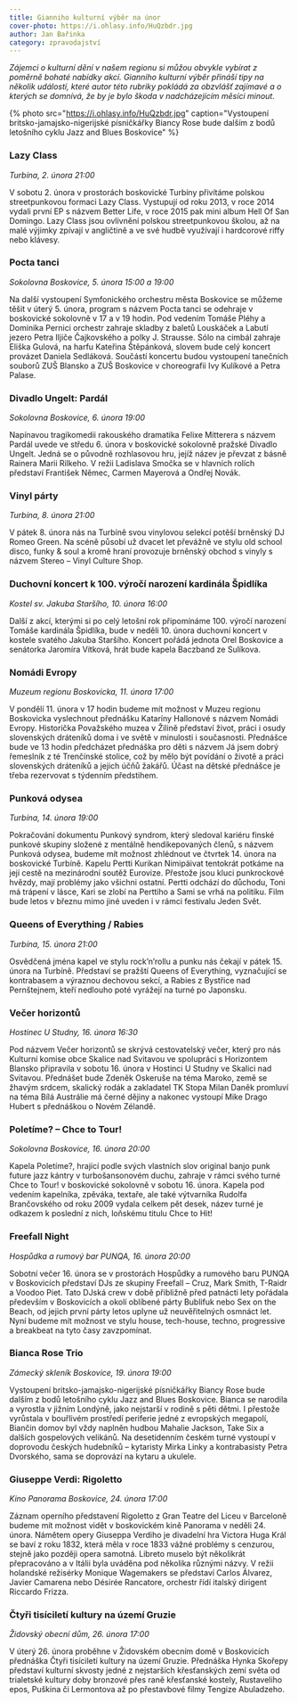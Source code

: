 ```yaml
---
title: Gianniho kulturní výběr na únor
cover-photo: https://i.ohlasy.info/HuQzbdr.jpg
author: Jan Bařinka
category: zpravodajství
---
```


*Zájemci o kulturní dění v našem regionu si můžou obvykle vybírat z poměrně bohaté nabídky akcí. Gianniho kulturní výběr přináší tipy na několik událostí, které autor této rubriky pokládá za obzvlášť zajímavé a o kterých se domnívá, že by je bylo škoda v nadcházejícím měsíci minout.*

{% photo src="https://i.ohlasy.info/HuQzbdr.jpg" caption="Vystoupení britsko-jamajsko-nigerijské písničkářky Biancy Rose bude dalším z bodů letošního cyklu Jazz and Blues Boskovice" %}

### Lazy Class

*Turbína, 2. února 21:00*

V sobotu 2. února v prostorách boskovické Turbíny přivítáme polskou streetpunkovou formaci Lazy Class. Vystupují od roku 2013, v roce 2014 vydali první EP s názvem Better Life, v roce 2015 pak mini album Hell Of San Domingo. Lazy Class jsou ovlivnění polskou streetpunkovou školou, až na malé výjimky zpívají v angličtině a ve své hudbě využívají i hardcorové riffy nebo klávesy.

### Pocta tanci

*Sokolovna Boskovice, 5. února 15:00 a 19:00*

Na další vystoupení Symfonického orchestru města Boskovice se můžeme těšit v úterý 5. února, program s názvem Pocta tanci se odehraje v boskovické sokolovně v 17 a v 19 hodin. Pod vedením Tomáše Pléhy a Dominika Pernici orchestr zahraje skladby z baletů Louskáček a Labutí jezero Petra Iljiče Čajkovského a polky J. Strausse. Sólo na cimbál zahraje Eliška Gulová, na harfu Kateřina Štěpánková, slovem bude celý koncert provázet Daniela Sedláková. Součástí koncertu budou vystoupení tanečních souborů ZUŠ Blansko a ZUŠ Boskovice v choreografii Ivy Kulíkové a Petra Palase.

### Divadlo Ungelt: Pardál

*Sokolovna Boskovice, 6. února 19:00*

Napínavou tragikomedii rakouského dramatika Felixe Mitterera s názvem Pardál uvede ve středu 6. února v boskovické sokolovně pražské Divadlo Ungelt. Jedná se o původně rozhlasovou hru, jejíž název je převzat z básně Rainera Marii Rilkeho. V režii Ladislava Smočka se v hlavních rolích představí František Němec, Carmen Mayerová a Ondřej Novák.

### Vinyl párty

*Turbína, 8. února 21:00*

V pátek 8. února nás na Turbíně svou vinylovou selekcí potěší brněnský DJ Romeo Green. Na scéně působí už dvacet let převážně ve stylu old school disco, funky & soul a kromě hraní provozuje brněnský obchod s vinyly s názvem Stereo – Vinyl Culture Shop.

### Duchovní koncert k 100. výročí narození kardinála Špidlíka

*Kostel sv. Jakuba Staršího, 10. února 16:00*

Další z akcí, kterými si po celý letošní rok připomínáme 100. výročí narození Tomáše kardinála Špidlíka, bude v neděli 10. února duchovní koncert v kostele svatého Jakuba Staršího. Koncert pořádá jednota Orel Boskovice a senátorka Jaromíra Vítková, hrát bude kapela Baczband ze Sulíkova.

### Nomádi Evropy

*Muzeum regionu Boskovicka, 11. února 17:00*

V pondělí 11. února v 17 hodin budeme mít možnost v Muzeu regionu Boskovicka vyslechnout přednášku Kataríny Hallonové s názvem Nomádi Evropy. Historička Považského muzea v Žilině představí život, práci i osudy slovenských dráteníků doma i ve světě v minulosti i současnosti. Přednášce bude ve 13 hodin předcházet přednáška pro děti s názvem Já jsem dobrý řemeslník z té Trenčínské stolice, což by mělo být povídání o životě a práci slovenských dráteníků a jejich účňů žakářů. Účast na dětské přednášce je třeba rezervovat s týdenním předstihem.

### Punková odysea

*Turbína, 14. února 19:00*

Pokračování dokumentu Punkový syndrom, který sledoval kariéru finské punkové skupiny složené z mentálně hendikepovaných členů, s názvem Punková odysea, budeme mít možnost zhlédnout ve čtvrtek 14. února na boskovické Turbíně. Kapelu Pertti Kurikan Nimipäivat tentokrát potkáme na její cestě na mezinárodní soutěž Eurovize. Přestože jsou kluci punkrockové hvězdy, mají problémy jako všichni ostatní. Pertti odchází do důchodu, Toni má trápení v lásce, Kari se zlobí na Perttiho a Sami se vrhá na politiku. Film bude letos v březnu mimo jiné uveden i v rámci festivalu Jeden Svět.

### Queens of Everything / Rabies

*Turbína, 15. února 21:00*

Osvědčená jména kapel ve stylu rock’n’rollu a punku nás čekají v pátek 15. února na Turbíně. Představí se pražští Queens of Everything, vyznačující se kontrabasem a výraznou dechovou sekcí, a Rabies z Bystřice nad Pernštejnem, kteří nedlouho poté vyrážejí na turné po Japonsku.

### Večer horizontů

*Hostinec U Studny, 16. února 16:30*

Pod názvem Večer horizontů se skrývá cestovatelský večer, který pro nás  Kulturní komise obce Skalice nad Svitavou ve spolupráci s Horizontem Blansko připravila v sobotu 16. února v Hostinci U Studny ve Skalici nad Svitavou. Přednášet bude Zdeněk Oskeruše na téma Maroko, země se žhavým srdcem, skalický rodák a zakladatel TK Stopa Milan Daněk promluví na téma Bílá Austrálie má černé dějiny a nakonec vystoupí Mike Drago Hubert s přednáškou o Novém Zélandě.

### Poletíme? – Chce to Tour!

*Sokolovna Boskovice, 16. února 20:00*

Kapela Poletíme?, hrající podle svých vlastních slov original banjo punk future jazz kántry v turbošansonovém duchu, zahraje v rámci svého turné Chce to Tour! v boskovické sokolovně v sobotu 16. února. Kapela pod vedením kapelníka, zpěváka, textaře, ale také výtvarníka Rudolfa Brančovského od roku 2009 vydala celkem pět desek, název turné je odkazem k poslední z nich, loňskému titulu Chce to Hit!

### Freefall Night

*Hospůdka a rumový bar PUNQA, 16. února 20:00*

Sobotní večer 16. února se v prostorách Hospůdky a rumového baru PUNQA v Boskovicích představí DJs ze skupiny Freefall – Cruz, Mark Smith, T-Raidr a Voodoo Piet. Tato DJská crew v době přibližně před patnácti lety pořádala především v Boskovicích a okolí oblíbené párty Bublifuk nebo Sex on the Beach, od jejich první párty letos uplyne už neuvěřitelných osmnáct let. Nyní budeme mít možnost ve stylu house, tech-house, techno, progressive a breakbeat na tyto časy zavzpomínat.

### Bianca Rose Trio

*Zámecký skleník Boskovice, 19. února 19:00*

Vystoupení britsko-jamajsko-nigerijské písničkářky Biancy Rose bude dalším z bodů letošního cyklu Jazz and Blues Boskovice. Bianca se narodila a vyrostla v jižním Londýně, jako nejstarší v rodině s pěti dětmi. I přestože vyrůstala v bouřlivém prostředí periferie jedné z evropských megapolí, Biančin domov byl vždy naplněn hudbou Mahalie Jackson, Take Six a dalších gospelových velikánů. Na desetidenním českém turné vystoupí v doprovodu českých hudebníků – kytaristy Mirka Linky a kontrabasisty Petra Dvorského, sama se doprovází na kytaru a ukulele.

### Giuseppe Verdi: Rigoletto

*Kino Panorama Boskovice, 24. února 17:00*

Záznam operního představení Rigoletto z Gran Teatre del Liceu v Barceloně budeme mít možnost vidět v boskovickém kině Panorama v neděli 24. února. Námětem opery Giuseppa Verdiho je divadelní hra Victora Huga Král se baví z roku 1832, která měla v roce 1833 vážné problémy s cenzurou, stejně jako později opera samotná. Libreto muselo být několikrát přepracováno a v Itálii byla uváděna pod několika různými názvy. V režii holandské režisérky Monique Wagemakers se představí Carlos Álvarez, Javier Camarena nebo Désirée Rancatore, orchestr řídí italský dirigent Riccardo Frizza.

### Čtyři tisíciletí kultury na území Gruzie

*Židovský obecní dům, 26. února 17:00*

V úterý 26. února proběhne v Židovském obecním domě v Boskovicích přednáška Čtyři tisíciletí kultury na území Gruzie. Přednáška Hynka Skořepy představí kulturní skvosty jedné z nejstarších křesťanských zemí světa od trialetské kultury doby bronzové přes raně křesťanské kostely, Rustaveliho epos, Puškina či Lermontova až po přestavbové filmy Tengize Abuladzeho.

